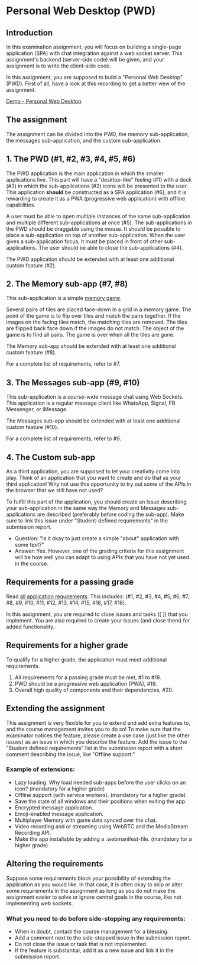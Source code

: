 # Personal Web Desktop (PWD)

## Introduction

In this examination assignment, you will focus on building a single-page application (SPA) with chat integration against a web socket server. This assignment's backend (server-side code) will be given, and your assignment is to write the client-side code.

In this assignment, you are supposed to build a "Personal Web Desktop" (PWD). First of all, have a look at this recording to get a better view of the assignment.

[Demo - Personal Web Desktop](https://youtu.be/gNcMvPCyHC0)

## The assignment

The assignment can be divided into the PWD, the memory sub-application, the messages sub-application, and the custom sub-application.

## 1. The PWD (#1, #2, #3, #4, #5, #6)

The PWD application is the main application in which the smaller applications live. This part will have a "desktop-like" feeling (#1) with a dock (#3) in which the sub-applications (#2) icons will be presented to the user. This application **should** be constructed as a SPA application (#6), and it is rewarding to create it as a PWA (progressive web application) with offline capabilities.

A user must be able to open multiple instances of the same sub-application and multiple different sub-applications at once (#5). The sub-applications in the PWD should be draggable using the mouse. It should be possible to place a sub-application on top of another sub-application. When the user gives a sub-application focus, it must be placed in front of other sub-applications. The user should be able to close the sub-applications (#4).

The PWD application should be extended with at least one additional custom feature (#2).

## 2. The Memory sub-app (#7, #8)

This sub-application is a simple [memory game](https://en.wikipedia.org/wiki/Concentration_(card_game)).

Several pairs of tiles are placed face-down in a grid in a memory game. The point of the game is to flip over tiles and match the pairs together. If the images on the facing tiles match, the matching tiles are removed. The tiles are flipped back face down if the images do not match. The object of the game is to find all pairs. The game is over when all the tiles are gone.

The Memory sub-app should be extended with at least one additional custom feature (#8).

For a complete list of requirements, refer to #7.

## 3. The Messages sub-app (#9, #10)

This sub-application is a course-wide message chat using Web Sockets. This application is a regular message client like WhatsApp, Signal, FB Messenger, or iMessage.

The Messages sub-app should be extended with at least one additional custom feature (#10).

For a complete list of requirements, refer to #9.

## 4. The Custom sub-app

As a third application, you are supposed to let your creativity come into play. Think of an application that you want to create and do that as your third application! Why not use this opportunity to try out some of the APIs in the browser that we still have not used?

To fulfill this part of the application, you should create an Issue describing your sub-application in the same way the Memory and Messages sub-applications are described (preferably before coding the sub-app). Make sure to link this issue under "Student-defined requirements" in the submission report.

- Question: "Is it okay to just create a simple "about" application with some text?"
- Answer: Yes. However, one of the grading criteria for this assignment will be how well you can adapt to using APIs that you have not yet used in the course.

## Requirements for a passing grade

Read [all application requirements](../../issues/). This includes: (#1, #2, #3, #4, #5, #6, #7, #8, #9, #10, #11, #12, #13, #14, #15, #16, #17, #18).

In this assignment, you are required to close issues and tasks ([ ]) that you implement. You are also required to create your issues (and close them) for added functionality.

## Requirements for a higher grade

To qualify for a higher grade, the application must meet additional requirements.

1. All requirements for a passing grade must be met, #1 to #18.
2. PWD should be a progressive web application (PWA), #19.
3. Overall high quality of components and their dependencies, #20.

## Extending the assignment

This assignment is very flexible for you to extend and add extra features to, and the course management invites you to do so! To make sure that the examinator notices the feature, please create a use case (just like the other issues) as an issue in which you describe the feature. Add the issue to the "Student defined requirements" list in the submission report with a short comment describing the issue, like "Offline support."

### Example of extensions:

- Lazy loading. Why load needed sub-apps before the user clicks on an icon? (mandatory for a higher grade)
- Offline support (with service workers). (mandatory for a higher grade)
- Save the state of all windows and their positions when exiting the app.
- Encrypted message application.
- Emoji-enabled message application.
- Multiplayer Memory with game data synced over the chat.
- Video recording and or streaming using WebRTC and the MediaStream Recording API.
- Make the app installable by adding a .webmanifest-file. (mandatory for a higher grade)

## Altering the requirements

Suppose some requirements block your possibility of extending the application as you would like. In that case, it is often okay to skip or alter some requirements in the assignment as long as you do not make the assignment easier to solve or ignore central goals in the course, like not implementing web sockets.

### What you need to do before side-stepping any requirements:

- When in doubt, contact the course management for a blessing.
- Add a comment next to the side-stepped issue in the submission report.
- Do not close the issue or task that is not implemented.
- If the feature is substantial, add it as a new issue and link it in the submission report.
